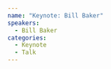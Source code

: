 ```yaml
---
name: "Keynote: Bill Baker"
speakers:
  - Bill Baker
categories:
  - Keynote
  - Talk
---
```


